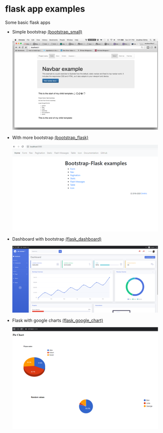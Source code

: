# flask app examples
Some basic flask apps

<ul>
<li>
Simple bootstrap <a href="https://github.com/dimitris1ps/flaskApp/tree/main/bootstrap_small">(bootstrap_small)</a>
</li>

![screenshot1](https://raw.githubusercontent.com/dimitris1ps/flaskApp/main/bootstrap_small.png "screenshot1")

<li>
With more bootstrap <a href="https://github.com/dimitris1ps/flaskApp/tree/main/bootstrap_flask">(bootstrap_flask)</a>
</li>

![screenshot2](https://raw.githubusercontent.com/dimitris1ps/flaskApp/main/bootstrap_flask.png "screenshot2")

<li>
Dashboard with bootstrap <a href="https://github.com/dimitris1ps/flaskApp/tree/main/flask_dashboard">(flask_dashboard)</a>
</li>

![screenshot3](https://raw.githubusercontent.com/dimitris1ps/flaskApp/main/flask_dashboard.png "screenshot3")

<li>
Flask with google charts <a href="https://github.com/dimitris1ps/flaskApp/tree/main/flask_google_chart">(flask_google_chart)</a>
</li>

![screenshot4](https://raw.githubusercontent.com/dimitris1ps/flaskApp/main/flask_google_chart.png "screenshot4")

</ul>
